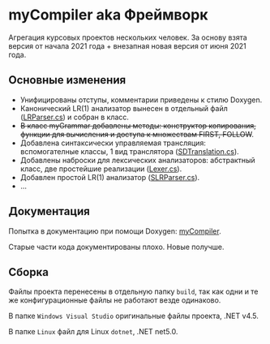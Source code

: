 # myCompiler aka Фреймворк

Агрегация курсовых проектов нескольких человек. За основу взята версия от начала 2021 года + внезапная новая версия от июня 2021 года.

## Основные изменения

* Унифицированы отступы, комментарии приведены к стилю Doxygen.
* Канонический LR(1) анализатор вынесен в отдельный файл ([LRParser.cs](https://github.com/iktovr/myCompiler/blob/main/FWKCompilers/LRParser.cs)) и собран в класс.
* ~~В класс myGrammar добавлены методы: конструктор копирования, функции для вычисления и доступа к множествам FIRST, FOLLOW~~.
* Добавлена синтаксически управляемая трансляция: вспомогателные классы, 1 вид транслятора ([SDTranslation.cs](https://github.com/iktovr/myCompiler/blob/main/FWKCompilers/SDTranslation.cs)).
* Добавлены наброски для лексических анализаторов: абстрактный класс, две простейшие реализации ([Lexer.cs](https://github.com/iktovr/myCompiler/blob/main/FWKCompilers/Lexer.cs)).
* Добавлен простой LR(1) анализатор ([SLRParser.cs](https://github.com/iktovr/myCompiler/blob/main/FWKCompilers/SLRParser.cs)).
* ...

## Документация

Попытка в документацию при помощи Doxygen: [myCompiler](https://iktovr.github.io/myCompiler/).

Старые части кода документированы плохо. Новые получше.

## Сборка

Файлы проекта перенесены в отдельную папку `build`, так как одни и те же конфигурационные файлы не работают везде одинаково.

В папке `Windows Visual Studio` оригинальные файлы проекта, .NET v4.5.

В папке `Linux` файл для Linux `dotnet`, .NET net5.0.
